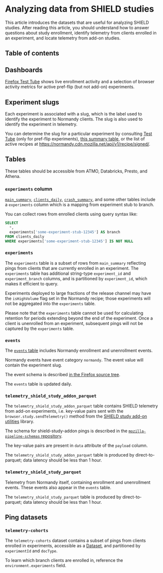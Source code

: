 # Analyzing data from SHIELD studies

This article introduces the datasets that are useful for analyzing SHIELD studies.
After reading this article,
you should understand how to answer questions about
study enrollment,
identify telemetry from clients enrolled in an experiment,
and locate telemetry from add-on studies.

## Table of contents

<!-- toc -->

## Dashboards

[Firefox Test Tube](https://firefox-test-tube.herokuapp.com/)
shows live enrollment activity and a selection of browser activity metrics
for active pref-flip (but not add-on) experiments.

## Experiment slugs

Each experiment is associated with a slug,
which is the label used to identify the experiment to Normandy clients.
The slug is also used to identify the experiment in telemetry.

You can determine the slug for a particular experiment by consulting
[Test Tube](https://firefox-test-tube.herokuapp.com/) (only for pref-flip experiments),
[this summary table](https://metrics.mozilla.com/~sguha/report/normandy_recipes.html),
or the list of active recipes at
https://normandy.cdn.mozilla.net/api/v1/recipe/signed/.

## Tables

These tables should be accessible from ATMO, Databricks, Presto, and Athena.

### `experiments` column

[`main_summary`](../datasets/batch_view/main_summary/reference.html),
[`clients_daily`](../datasets/batch_view/clients_daily/reference.html),
[`crash_summary`](../datasets/batch_view/crash_summary/reference.html),
and some other tables
include a `experiments` column
which is a mapping from experiment stub to branch.

You can collect rows from enrolled clients using query syntax like:

```sql
SELECT
  *,
  experiments['some-experiment-stub-12345'] AS branch
FROM clients_daily
WHERE experiments['some-experiment-stub-12345'] IS NOT NULL
```

### `experiments`

The `experiments` table is a subset of rows from `main_summary`
reflecting pings from clients that are currently enrolled in an experiment.
The `experiments` table has additional string-type
`experiment_id` and `experiment_branch` columns,
and is partitioned by `experiment_id`, which makes it efficient to query.

Experiments deployed to large fractions of the release channel
may have the `isHighVolume` flag set in the Normandy recipe;
those experiments will not be aggregated into the `experiments` table.

Please note that the `experiments` table cannot be used
for calculating retention for periods extending beyond
the end of the experiment.
Once a client is unenrolled from an experiment,
subsequent pings will not be captured by the `experiments` table.

### `events`

The [`events` table](../datasets/batch_view/events/reference.html) includes
Normandy enrollment and unenrollment events.

Normandy events have event category `normandy`.
The event value will contain the experiment slug.

The event schema is described
[in the Firefox source tree](https://hg.mozilla.org/mozilla-central/file/c4c125ee2556/toolkit/components/normandy/lib/TelemetryEvents.jsm#l12).

The `events` table is updated daily.

### `telemetry_shield_study_addon_parquet`

The `telemetry_shield_study_addon_parquet` table contains SHIELD telemetry from add-on experiments,
i.e. key-value pairs sent with the
`browser.study.sendTelemetry()` method from the
[SHIELD study add-on utilities](https://github.com/mozilla/shield-studies-addon-utils/)
library.

The schema for shield-study-addon pings is described in the
[`mozilla-pipeline-schemas` repository](https://github.com/mozilla-services/mozilla-pipeline-schemas/tree/dev/schemas/telemetry/shield-study-addon).

The key-value pairs are present in `data` attribute of the `payload` column.

The `telemetry_shield_study_addon_parquet` table is produced by direct-to-parquet;
data latency should be less than 1 hour.

### `telemetry_shield_study_parquet`

Telemetry from Normandy itself, containing enrollment and unenrollment events.
These events also appear in the `events` table.

The `telemetry_shield_study_parquet` table is produced by direct-to-parquet;
data latency should be less than 1 hour.

## Ping datasets

### `telemetry-cohorts`

The `telemetry-cohorts` dataset contains a subset of pings
from clients enrolled in experiments,
accessible as a
[Dataset](https://python-moztelemetry.readthedocs.io/en/stable/api.html#dataset),
and partitioned by `experimentId` and `docType`.

To learn which branch clients are enrolled in,
reference the `environment.experiments` field.

